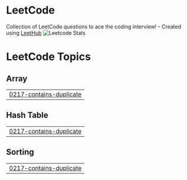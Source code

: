 # LeetCode
Collection of LeetCode questions to ace the coding interview! - Created using [LeetHub](https://github.com/QasimWani/LeetHub)
![Leetcode Stats](https://leetcard.jacoblin.cool/AceHunterr)
<!---LeetCode Topics Start-->
# LeetCode Topics
## Array
|  |
| ------- |
| [0217-contains-duplicate](https://github.com/vrm-hub/LeetCode/tree/master/0217-contains-duplicate) |
## Hash Table
|  |
| ------- |
| [0217-contains-duplicate](https://github.com/vrm-hub/LeetCode/tree/master/0217-contains-duplicate) |
## Sorting
|  |
| ------- |
| [0217-contains-duplicate](https://github.com/vrm-hub/LeetCode/tree/master/0217-contains-duplicate) |
<!---LeetCode Topics End-->

